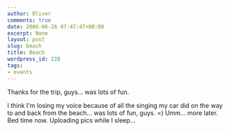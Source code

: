 ```yaml
---
author: Oliver
comments: true
date: 2006-06-26 07:47:47+00:00
excerpt: None
layout: post
slug: beach
title: Beach
wordpress_id: 228
tags:
- events
---
```


Thanks for the trip, guys... was lots of fun.

I think I'm losing my voice because of all the singing my car did on the way to and back from the beach... was lots of fun, guys. =)  Umm... more later.  Bed time now.  Uploading pics while I sleep...